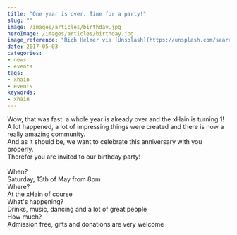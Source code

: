 ```yaml
---
title: "One year is over. Time for a party!"
slug: ""
image: /images/articles/birthday.jpg
heroImage: /images/articles/birthday.jpg
image_reference: "Rich Helmer via [Unsplash](https://unsplash.com/search/birthday?photo=8gNG1eorhpM) ([CC0](https://creativecommons.org/publicdomain/zero/1.0/deed.de))"
date: 2017-05-03
categories:
- news
- events
tags:
- xhain
- events
keywords:
- xhain
---
```


Wow, that was fast: a whole year is already over and the xHain is turning 1!<br>
A lot happened, a lot of impressing things were created and there is now a really amazing community.<br>
And as it should be, we want to celebrate this anniversary with you properly.<br>
Therefor you are invited to our birthday party!<br><br>
When?<br>Saturday, 13th of May from 8pm<br>
Where?<br>At the xHain of course<br>
What's happening?<br>Drinks, music, dancing and a lot of great people<br>
How much?<br>Admission free, gifts and donations are very welcome<br>
